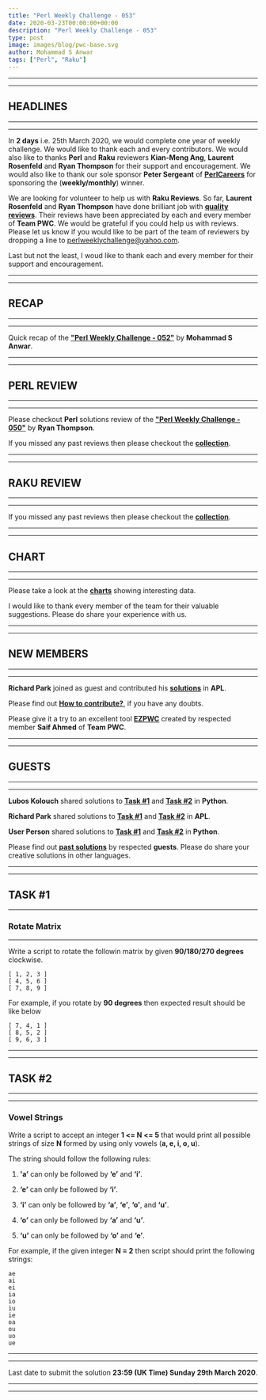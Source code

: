 ```yaml
---
title: "Perl Weekly Challenge - 053"
date: 2020-03-23T00:00:00+00:00
description: "Perl Weekly Challenge - 053"
type: post
image: images/blog/pwc-base.svg
author: Mohammad S Anwar
tags: ["Perl", "Raku"]
---
```

***
***

## HEADLINES

***
***

In **2 days** i.e. 25th March 2020, we would complete one year of weekly challenge. We would like to thank each and every contributors. We would also like to thanks **Perl** and **Raku** reviewers **Kian-Meng Ang**, **Laurent Rosenfeld** and **Ryan Thompson** for their support and encouragement. We would also like to thank our sole sponsor **Peter Sergeant** of **[PerlCareers](https://perl.careers/)** for sponsoring the (**weekly/monthly**) winner.

We are looking for volunteer to help us with **Raku Reviews**. So far, **Laurent Rosenfeld** and **Ryan Thompson** have done brilliant job with **[quality reviews](/p6-reviews)**. Their reviews have been appreciated by each and every member of **Team PWC**. We would be grateful if you could help us with reviews. Please let us know if you would like to be part of the team of reviewers by dropping a line to <perlweeklychallenge@yahoo.com>.

Last but not the least, I woud like to thank each and every member for their support and encouragement.

***
***

## RECAP

***
***

Quick recap of the [**"Perl Weekly Challenge - 052"**](/blog/recap-challenge-052) by **Mohammad S Anwar**.

***
***

## PERL REVIEW

***
***

Please checkout **Perl** solutions review of the **["Perl Weekly Challenge - 050"](/blog/review-challenge-050)** by **Ryan Thompson**.

If you missed any past reviews then please checkout the [**collection**](/p5-reviews).

***
***

## RAKU REVIEW

***
***

If you missed any past reviews then please checkout the [**collection**](/p6-reviews).

***
***

## CHART

***
***

Please take a look at the [**charts**](/chart) showing interesting data.

I would like to thank every member of the team for their valuable suggestions. Please do share your experience with us.

***
***

## NEW MEMBERS

***
***

**Richard Park** joined as guest and contributed his [**solutions**](https://github.com/manwar/perlweeklychallenge-club/blob/master/challenge-052/richard-park/apl) in **APL**.

Please find out [**How to contribute?**](/blog/how-to-contribute), if you have any doubts.

Please give it a try to an excellent tool [**EZPWC**](https://github.com/saiftynet/EZPWC) created by respected member **Saif Ahmed** of **Team PWC**.

***
***

## GUESTS

***
***

**Lubos Kolouch** shared solutions to [**Task #1**](https://github.com/manwar/perlweeklychallenge-club/blob/master/challenge-052/lubos-kolouch/python/ch-1.py) and [**Task #2**](https://github.com/manwar/perlweeklychallenge-club/blob/master/challenge-052/lubos-kolouch/python/ch-2.py) in **Python**.

**Richard Park** shared solutions to [**Task #1**](https://github.com/manwar/perlweeklychallenge-club/blob/master/challenge-052/richard-park/apl/ch-1.aplf) and [**Task #2**](https://github.com/manwar/perlweeklychallenge-club/blob/master/challenge-052/richard-park/apl/ch-2.aplf) in **APL**.

**User Person** shared solutions to [**Task #1**](https://github.com/manwar/perlweeklychallenge-club/blob/master/challenge-052/user-person/python/ch-1.py) and [**Task #2**](https://github.com/manwar/perlweeklychallenge-club/blob/master/challenge-052/user-person/python/ch-2.py) in **Python**.

Please find out [**past solutions**](/blog/guest-contribution) by respected **guests**. Please do share your creative solutions in other languages.

***
***

## TASK #1

***

### Rotate Matrix

***

Write a script to rotate the followin matrix by given **90/180/270 degrees** clockwise.

    [ 1, 2, 3 ]
    [ 4, 5, 6 ]
    [ 7, 8, 9 ]

For example, if you rotate by **90 degrees** then expected result should be like below

    [ 7, 4, 1 ]
    [ 8, 5, 2 ]
    [ 9, 6, 3 ]

***
***

## TASK #2

***
***

### Vowel Strings

Write a script to accept an integer **1 <= N <= 5** that would print all possible strings of size **N** formed by using only vowels (**a, e, i, o, u**).

The string should follow the following rules:

1. **'a’** can only be followed by **‘e’** and **‘i’**.

2. **‘e’** can only be followed by **‘i’**.

3. **‘i’** can only be followed by **‘a’**, **‘e’**, **‘o’**, and **‘u’**.

4. **‘o’** can only be followed by **‘a’** and **‘u’**.

5. **‘u’** can only be followed by **‘o’** and **‘e’**.

For example, if the given integer **N = 2** then script should print the following strings:

    ae
    ai
    ei
    ia
    io
    iu
    ie
    oa
    ou
    uo
    ue

***
***

Last date to submit the solution **23:59 (UK Time) Sunday 29th March 2020**.

***
***
